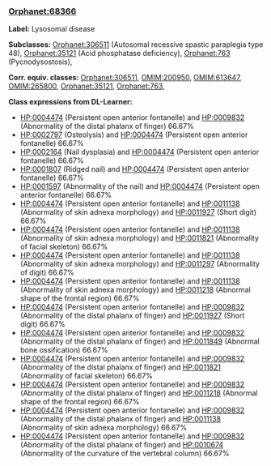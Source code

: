 
### [Orphanet:68366](http://www.orpha.net/ORDO/Orphanet_68366)
**Label:** Lysosomal disease

**Subclasses:** [Orphanet:306511](http://www.orpha.net/ORDO/Orphanet_306511) (Autosomal recessive spastic paraplegia type 48), [Orphanet:35121](http://www.orpha.net/ORDO/Orphanet_35121) (Acid phosphatase deficiency), [Orphanet:763](http://www.orpha.net/ORDO/Orphanet_763) (Pycnodysostosis), 

**Corr. equiv. classes:** [Orphanet:306511](http://www.orpha.net/ORDO/Orphanet_306511), [OMIM:200950](http://purl.obolibrary.org/obo/OMIM_200950), [OMIM:613647](http://purl.obolibrary.org/obo/OMIM_613647), [OMIM:265800](http://purl.obolibrary.org/obo/OMIM_265800), [Orphanet:35121](http://www.orpha.net/ORDO/Orphanet_35121), [Orphanet:763](http://www.orpha.net/ORDO/Orphanet_763), 

**Class expressions from DL-Learner:**

- [HP:0004474](http://purl.obolibrary.org/obo/HP_0004474) (Persistent open anterior fontanelle) and [HP:0009832](http://purl.obolibrary.org/obo/HP_0009832) (Abnormality of the distal phalanx of finger) 66.67%
- [HP:0002797](http://purl.obolibrary.org/obo/HP_0002797) (Osteolysis) and [HP:0004474](http://purl.obolibrary.org/obo/HP_0004474) (Persistent open anterior fontanelle) 66.67%
- [HP:0002164](http://purl.obolibrary.org/obo/HP_0002164) (Nail dysplasia) and [HP:0004474](http://purl.obolibrary.org/obo/HP_0004474) (Persistent open anterior fontanelle) 66.67%
- [HP:0001807](http://purl.obolibrary.org/obo/HP_0001807) (Ridged nail) and [HP:0004474](http://purl.obolibrary.org/obo/HP_0004474) (Persistent open anterior fontanelle) 66.67%
- [HP:0001597](http://purl.obolibrary.org/obo/HP_0001597) (Abnormality of the nail) and [HP:0004474](http://purl.obolibrary.org/obo/HP_0004474) (Persistent open anterior fontanelle) 66.67%
- [HP:0004474](http://purl.obolibrary.org/obo/HP_0004474) (Persistent open anterior fontanelle) and [HP:0011138](http://purl.obolibrary.org/obo/HP_0011138) (Abnormality of skin adnexa morphology) and [HP:0011927](http://purl.obolibrary.org/obo/HP_0011927) (Short digit) 66.67%
- [HP:0004474](http://purl.obolibrary.org/obo/HP_0004474) (Persistent open anterior fontanelle) and [HP:0011138](http://purl.obolibrary.org/obo/HP_0011138) (Abnormality of skin adnexa morphology) and [HP:0011821](http://purl.obolibrary.org/obo/HP_0011821) (Abnormality of facial skeleton) 66.67%
- [HP:0004474](http://purl.obolibrary.org/obo/HP_0004474) (Persistent open anterior fontanelle) and [HP:0011138](http://purl.obolibrary.org/obo/HP_0011138) (Abnormality of skin adnexa morphology) and [HP:0011297](http://purl.obolibrary.org/obo/HP_0011297) (Abnormality of digit) 66.67%
- [HP:0004474](http://purl.obolibrary.org/obo/HP_0004474) (Persistent open anterior fontanelle) and [HP:0011138](http://purl.obolibrary.org/obo/HP_0011138) (Abnormality of skin adnexa morphology) and [HP:0011218](http://purl.obolibrary.org/obo/HP_0011218) (Abnormal shape of the frontal region) 66.67%
- [HP:0004474](http://purl.obolibrary.org/obo/HP_0004474) (Persistent open anterior fontanelle) and [HP:0009832](http://purl.obolibrary.org/obo/HP_0009832) (Abnormality of the distal phalanx of finger) and [HP:0011927](http://purl.obolibrary.org/obo/HP_0011927) (Short digit) 66.67%
- [HP:0004474](http://purl.obolibrary.org/obo/HP_0004474) (Persistent open anterior fontanelle) and [HP:0009832](http://purl.obolibrary.org/obo/HP_0009832) (Abnormality of the distal phalanx of finger) and [HP:0011849](http://purl.obolibrary.org/obo/HP_0011849) (Abnormal bone ossification) 66.67%
- [HP:0004474](http://purl.obolibrary.org/obo/HP_0004474) (Persistent open anterior fontanelle) and [HP:0009832](http://purl.obolibrary.org/obo/HP_0009832) (Abnormality of the distal phalanx of finger) and [HP:0011821](http://purl.obolibrary.org/obo/HP_0011821) (Abnormality of facial skeleton) 66.67%
- [HP:0004474](http://purl.obolibrary.org/obo/HP_0004474) (Persistent open anterior fontanelle) and [HP:0009832](http://purl.obolibrary.org/obo/HP_0009832) (Abnormality of the distal phalanx of finger) and [HP:0011218](http://purl.obolibrary.org/obo/HP_0011218) (Abnormal shape of the frontal region) 66.67%
- [HP:0004474](http://purl.obolibrary.org/obo/HP_0004474) (Persistent open anterior fontanelle) and [HP:0009832](http://purl.obolibrary.org/obo/HP_0009832) (Abnormality of the distal phalanx of finger) and [HP:0011138](http://purl.obolibrary.org/obo/HP_0011138) (Abnormality of skin adnexa morphology) 66.67%
- [HP:0004474](http://purl.obolibrary.org/obo/HP_0004474) (Persistent open anterior fontanelle) and [HP:0009832](http://purl.obolibrary.org/obo/HP_0009832) (Abnormality of the distal phalanx of finger) and [HP:0010674](http://purl.obolibrary.org/obo/HP_0010674) (Abnormality of the curvature of the vertebral column) 66.67%


